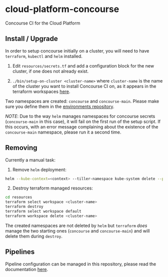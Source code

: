 # cloud-platform-concourse

Concourse CI for the Cloud Platform

## Install / Upgrade
In order to setup concourse initially on a cluster, you will need to have `terraform`, `kubectl` and `helm` installed.

1. Edit `resources/secrets.tf` and add a configuration block for the new cluster, if one does not already exist.

2. `./bin/setup-on-cluster <cluster-name>` where `cluster-name` is the name of the cluster you want to install Concourse CI on, as it appears in the terraform workspaces [here](https://github.com/ministryofjustice/kubernetes-investigations/tree/master/terraform/cloud-platform).

Two namespaces are created: `concourse` and `concourse-main`. Please make sure you define them in the [environments repository](https://github.com/ministryofjustice/cloud-platform-environments).

*NOTE*: Due to the way `helm` manages namespaces for concourse secrets (`concourse-main` in this case), it will fail on the first run of the setup script. If this occurs, with an error message complaining about the existence of the `concourse-main` namespace, please run it a second time.

## Removing
Currently a manual task:
1. Remove `helm` deployment:
```sh
helm --kube-context=<context> --tiller-namespace kube-system delete --purge concourse
```
2. Destroy terraform managed resources:
```sh
cd resources
terraform select workspace <cluster-name>
terraform destroy
terraform select workspace default
terraform workspace delete <cluster-name>
```

The created namespaces are not deleted by `helm` but `terraform` *does* manage the two starting ones (`concourse` and `concourse-main`) and will delete them during `destroy`.

## Pipelines
Pipeline configuration can be managed in this repository, please read the documentation [here](pipelines/README.md).
